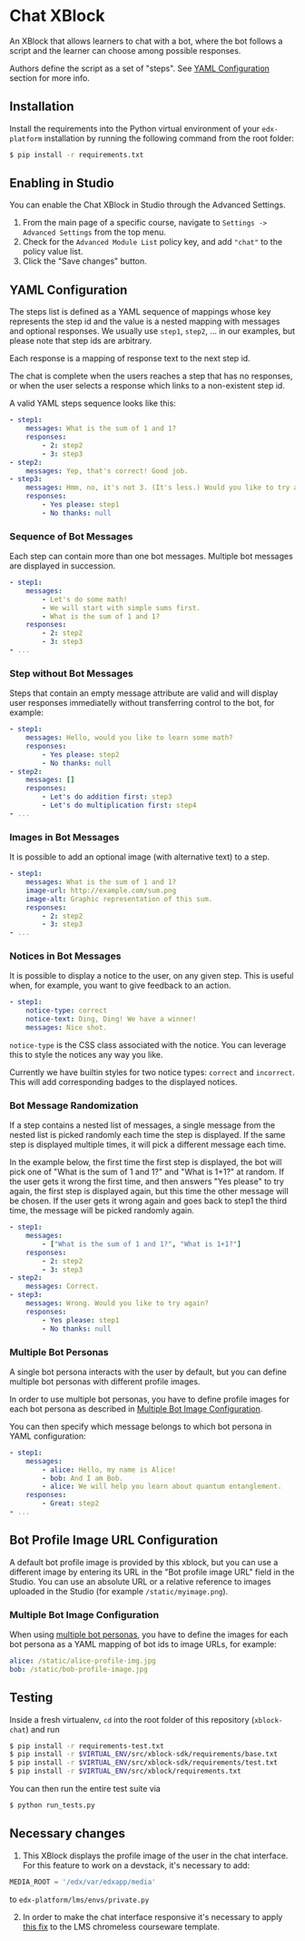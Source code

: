 Chat XBlock
===========

An XBlock that allows learners to chat with a bot, where the bot follows
a script and the learner can choose among possible responses.

Authors define the script as a set of "steps".
See [YAML Configuration](#yaml-configuration) section for more info.


Installation
------------

Install the requirements into the Python virtual environment of your
`edx-platform` installation by running the following command from the
root folder:

```bash
$ pip install -r requirements.txt
```


Enabling in Studio
------------------

You can enable the Chat XBlock in Studio through the Advanced
Settings.

1. From the main page of a specific course, navigate to `Settings ->
   Advanced Settings` from the top menu.
2. Check for the `Advanced Module List` policy key, and add
   `"chat"` to the policy value list.
3. Click the "Save changes" button.


YAML Configuration
------------------

The steps list is defined as a YAML sequence of mappings whose key represents
the step id and the value is a nested mapping with messages and optional responses.
We usually use `step1`, `step2`, ... in our examples, but please note that step
ids are arbitrary.

Each response is a mapping of response text to the next step id.

The chat is complete when the users reaches a step that has no responses,
or when the user selects a response which links to a non-existent step id.

A valid YAML steps sequence looks like this:

```yaml
- step1:
    messages: What is the sum of 1 and 1?
    responses:
        - 2: step2
        - 3: step3
- step2:
    messages: Yep, that's correct! Good job.
- step3:
    messages: Hmm, no, it's not 3. (It's less.) Would you like to try again?
    responses:
        - Yes please: step1
        - No thanks: null
```

### Sequence of Bot Messages

Each step can contain more than one bot messages. Multiple bot messages are displayed
in succession.

```yaml
- step1:
    messages:
        - Let's do some math!
        - We will start with simple sums first.
        - What is the sum of 1 and 1?
    responses:
        - 2: step2
        - 3: step3
- ...
```

### Step without Bot Messages

Steps that contain an empty message attribute are valid and will display user
responses immediatelly without transferring control to the bot, for example:

```yaml
- step1:
    messages: Hello, would you like to learn some math?
    responses:
        - Yes please: step2
        - No thanks: null
- step2:
    messages: []
    responses:
        - Let's do addition first: step3
        - Let's do multiplication first: step4
- ...
```

### Images in Bot Messages

It is possible to add an optional image (with alternative text) to a step.

```yaml
- step1:
    messages: What is the sum of 1 and 1?
    image-url: http://example.com/sum.png
    image-alt: Graphic representation of this sum.
    responses:
        - 2: step2
        - 3: step3
- ...
```

### Notices in Bot Messages

It is possible to display a notice to the user, on any given step. This is
useful when, for example, you want to give feedback to an action.

```yaml
- step1:
    notice-type: correct
    notice-text: Ding, Ding! We have a winner!
    messages: Nice shot.
```

`notice-type` is the CSS class associated with the notice. You can leverage
this to style the notices any way you like.

Currently we have builtin styles for two notice types: `correct` and
`incorrect`. This will add corresponding badges to the displayed notices.

### Bot Message Randomization

If a step contains a nested list of messages, a single message from the nested
list is picked randomly each time the step is displayed. If the same step is
displayed multiple times, it will pick a different message each time.

In the example below, the first time the first step is displayed, the bot will
pick one of "What is the sum of 1 and 1?" and "What is 1+1?" at random. If the
user gets it wrong the first time, and then answers "Yes please" to try again,
the first step is displayed again, but this time the other message will be
chosen. If the user gets it wrong again and goes back to step1 the third time,
the message will be picked randomly again.

```yaml
- step1:
    messages:
        - ["What is the sum of 1 and 1?", "What is 1+1?"]
    responses:
        - 2: step2
        - 3: step3
- step2:
    messages: Correct.
- step3:
    messages: Wrong. Would you like to try again?
    responses:
        - Yes please: step1
        - No thanks: null
```

### Multiple Bot Personas

A single bot persona interacts with the user by default, but you can define
multiple bot personas with different profile images.

In order to use multiple bot personas, you have to define profile images for
each bot persona as described in
[Multiple Bot Image Configuration](#multiple-bot-image-configuration).

You can then specify which message belongs to which bot persona in YAML
configuration:

```yaml
- step1:
    messages:
        - alice: Hello, my name is Alice!
        - bob: And I am Bob.
        - alice: We will help you learn about quantum entanglement.
    responses:
        - Great: step2
- ...
```


Bot Profile Image URL Configuration
-----------------------------------

A default bot profile image is provided by this xblock, but you can use a
different image by entering its URL in the "Bot profile image URL" field
in the Studio. You can use an absolute URL or a relative reference to images
uploaded in the Studio (for example `/static/myimage.png`).

### Multiple Bot Image Configuration

When using [multiple bot personas](#multiple-bot-personas), you have to define
the images for each bot persona as a YAML mapping of bot ids to image URLs,
for example:

```yaml
alice: /static/alice-profile-img.jpg
bob: /static/bob-profile-image.jpg
```


Testing
-------

Inside a fresh virtualenv, `cd` into the root folder of this repository
(`xblock-chat`) and run

```bash
$ pip install -r requirements-test.txt
$ pip install -r $VIRTUAL_ENV/src/xblock-sdk/requirements/base.txt
$ pip install -r $VIRTUAL_ENV/src/xblock-sdk/requirements/test.txt
$ pip install -r $VIRTUAL_ENV/src/xblock/requirements.txt
```

You can then run the entire test suite via

```bash
$ python run_tests.py
```


Necessary changes
-----------------

1. This XBlock displays the profile image of the user in the chat interface. For this feature to work on a devstack, it's necessary to add:

```python
MEDIA_ROOT = '/edx/var/edxapp/media'
```

to `edx-platform/lms/envs/private.py`

2. In order to make the chat interface responsive it's necessary to apply [this fix](https://github.com/open-craft/edx-platform/commit/2a1cf699452ae567bcb3caeb507760f29f1df830) to the LMS chromeless courseware template.
